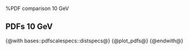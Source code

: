 %PDF comparison 10 GeV

PDFs 10 GeV
------------------
{@with bases::pdfscalespecs::distspecs@}
{@plot_pdfs@}
{@endwith@}
